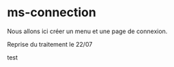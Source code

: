 # ms-connection
Nous allons ici créer un menu et une page de connexion.

Reprise du traitement le 22/07

test